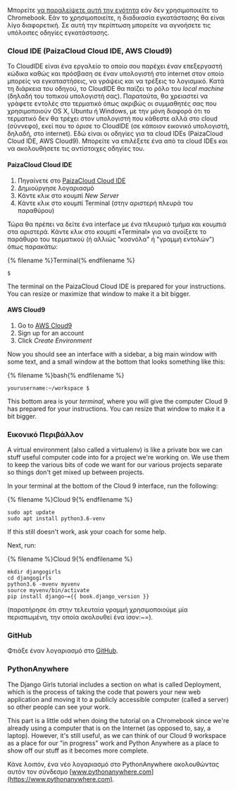 Μπορείτε [ να παραλείψετε αυτή την ενότητα](http://tutorial.djangogirls.org/en/installation/#install-python) εάν δεν χρησιμοποιείτε το Chromebook. Εάν το χρησιμοποιείτε, η διαδικασία εγκατάστασης θα είναι λίγο διαφορετική. Σε αυτή την περίπτωση μπορείτε να αγνοήσετε τις υπόλοιπες οδηγίες εγκατάστασης.

### Cloud IDE (PaizaCloud Cloud IDE, AWS Cloud9)

Το CloudIDE είναι ένα εργαλείο το οποίο σου παρέχει έναν επεξεργαστή κώδικα καθώς και πρόσβαση σε έναν υπολογιστή στο internet στον οποίο μπορείς να εγκαταστήσεις, να γράψεις και να τρέξεις το λογισμικό. Κατά τη διάρκεια του οδηγού, το CloudIDE θα παίζει το ρόλο του *local machine* (δηλαδή του τοπικού υπολογιστή σας). Παραταύτα, θα χρειαστεί να γράφετε εντολές στο τερματικό όπως ακριβώς οι συμμαθητές σας που χρησιμοποιούν OS X, Ubuntu ή Windows, με την μόνη διαφορά ότι το τερματικό δεν θα τρέχει στον υπολογιστή που κάθεστε αλλά στο cloud (σύννεφο), εκεί που το όρισε το CloudIDE (σε κάποιον εικονικό υπολογιστή, δηλαδή, στο internet). Εδώ είναι οι οδηγίες για τα cloud IDEs (PaizaCloud Cloud IDE, AWS Cloud9). Μπορείτε να επιλέξετε ένα από τα cloud IDEs και να ακολουθήσετε τις αντίστοιχες οδηγίες του.

#### PaizaCloud Cloud IDE

1. Πηγαίνετε στο [PaizaCloud Cloud IDE](https://paiza.cloud/)
2. Δημιούργησε λογαριασμό
3. Κάντε κλικ στο κουμπί *New Server*
4. Κάντε κλικ στο κουμπί Terminal (στην αριστερή πλευρά του παραθύρου)

Τώρα θα πρέπει να δείτε ένα interface με ένα πλευρικό τμήμα και κουμπιά στα αριστερά. Κάντε κλικ στο κουμπί «Terminal» για να ανοίξετε το παράθυρο του τερματικού (ή αλλιώς "κοσνόλα" ή "γραμμή εντολών") όπως παρακάτω:

{% filename %}Terminal{% endfilename %}

    $
    

The terminal on the PaizaCloud Cloud IDE is prepared for your instructions. You can resize or maximize that window to make it a bit bigger.

#### AWS Cloud9

1. Go to [AWS Cloud9](https://aws.amazon.com/cloud9/)
2. Sign up for an account
3. Click *Create Environment*

Now you should see an interface with a sidebar, a big main window with some text, and a small window at the bottom that looks something like this:

{% filename %}bash{% endfilename %}

    yourusername:~/workspace $
    

This bottom area is your *terminal*, where you will give the computer Cloud 9 has prepared for your instructions. You can resize that window to make it a bit bigger.

### Εικονικό Περιβάλλον

A virtual environment (also called a virtualenv) is like a private box we can stuff useful computer code into for a project we're working on. We use them to keep the various bits of code we want for our various projects separate so things don't get mixed up between projects.

In your terminal at the bottom of the Cloud 9 interface, run the following:

{% filename %}Cloud 9{% endfilename %}

    sudo apt update
    sudo apt install python3.6-venv
    

If this still doesn't work, ask your coach for some help.

Next, run:

{% filename %}Cloud 9{% endfilename %}

    mkdir djangogirls
    cd djangogirls
    python3.6 -mvenv myvenv
    source myvenv/bin/activate
    pip install django~={{ book.django_version }}
    

(παρατήρησε ότι στην τελευταία γραμμή χρησιμοποιούμε μία περισπωμένη, την οποία ακολουθεί ένα ίσον:~=).

### GitHub

Φτιάξε έναν λογαριασμό στο [GitHub](https://github.com).

### PythonAnywhere

The Django Girls tutorial includes a section on what is called Deployment, which is the process of taking the code that powers your new web application and moving it to a publicly accessible computer (called a server) so other people can see your work.

This part is a little odd when doing the tutorial on a Chromebook since we're already using a computer that is on the Internet (as opposed to, say, a laptop). However, it's still useful, as we can think of our Cloud 9 workspace as a place for our "in progress" work and Python Anywhere as a place to show off our stuff as it becomes more complete.

Κάνε λοιπόν, ένα νέο λογαριασμό στο PythonAnywhere ακολουθώντας αυτόν τον σύνδεσμο [www.pythonanywhere.com](https://www.pythonanywhere.com).